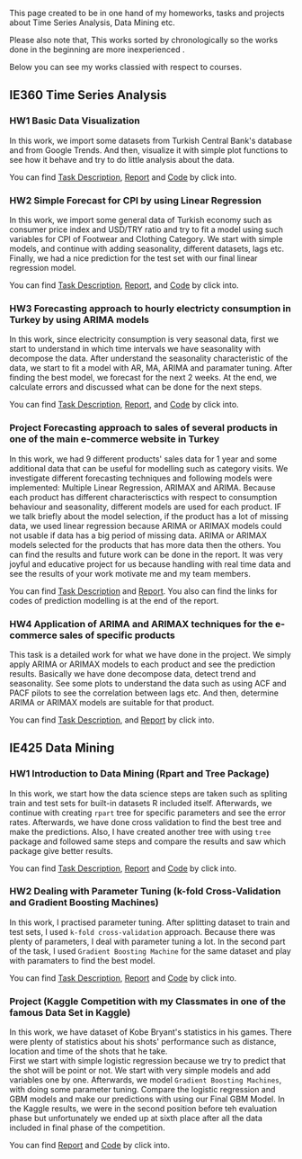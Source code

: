 This page created to be in one hand of my homeworks, tasks and projects about Time Series Analysis, Data Mining etc.

Please also note that, This works sorted by chronologically so the works done in the beginning are more inexperienced .

Below you can see my works classied with respect to courses.

## IE360 Time Series Analysis

### HW1 Basic Data Visualization

In this work, we  import some datasets from Turkish Central Bank's database and from Google Trends. 
And then, visualize it with simple plot functions to see how it behave and try to do little analysis about the data.

You can find [Task Description](https://github.com/SinaOzturk/Projects/blob/main/IE360_Statistical_Forecasting_and_Time_Series/HW1/IE%20360%20HW1.pdf), [Report](IE360_Statistical_Forecasting_and_Time_Series/HW1/IE360_HW1_Markdown_Report.html) and [Code](https://github.com/SinaOzturk/Projects/blob/main/IE360_Statistical_Forecasting_and_Time_Series/HW1/IE%20360%20HW1%20R%20Script.R) by click into.

### HW2 Simple Forecast for CPI by using Linear Regression

In this work, we import some general data of Turkish economy such as consumer price index and USD/TRY ratio and try to fit a model using such variables for CPI of Footwear and Clothing Category.
We start with simple models, and continue with adding seasonality, different datasets, lags etc. Finally, we had a nice prediction for the test set with our final linear regression model.

You can find [Task Description](https://github.com/SinaOzturk/Projects/blob/main/IE360_Statistical_Forecasting_and_Time_Series/HW2/IE%20360%20HW2.pdf), [Report](IE360_Statistical_Forecasting_and_Time_Series/HW2/IE360_HW2_Mardown_Report.html), and [Code](https://github.com/SinaOzturk/Projects/blob/main/IE360_Statistical_Forecasting_and_Time_Series/HW2/IE%20360%20HW2%20R%20Script.R) by click into.

### HW3 Forecasting approach to hourly electricty consumption in Turkey by using ARIMA models

In this work, since electricity consumption is very seasonal data, first we start to understand in which time intervals we have seasonality with decompose the data. After understand the seasonality characteristic of the data, we start to fit a model with AR, MA, ARIMA and paramater tuning. After finding the best model, we forecast for the next 2 weeks. At the end, we calculate errors and discussed what can be done for the next steps.

You can find [Task Description](https://github.com/SinaOzturk/Projects/blob/main/IE360_Statistical_Forecasting_and_Time_Series/HW3/IE360%20HW3.pdf), [Report](IE360_Statistical_Forecasting_and_Time_Series/HW3/IE360_HW3_Markdown_Report.html), and [Code](https://github.com/SinaOzturk/Projects/blob/main/IE360_Statistical_Forecasting_and_Time_Series/HW3/IE360%20HW3%20R%20Script.R) by click into.

### Project Forecasting approach to sales of several products in one of the main e-commerce website in Turkey 

In this work, we had 9 different products' sales data for 1  year and some additional data that can be useful for modelling such as category visits. We investigate different forecasting techniques and following models were implemented: Multiple Linear Regression, ARIMAX and ARIMA. Because each product has different characterisctics with respect to consumption behaviour and seasonality, different models are used for each product.
IF we talk briefly about the model selection, if the product has a lot of missing data, we used linear regression because ARIMA or ARIMAX models could not usable if data has a big period of missing data. ARIMA or ARIMAX models selected for the products that has more data then the others. You can find the results and future work can be done in the report. It was very joyful and educative project for us because handling with real time data and see the results of your work motivate me and my team members. 

You can find [Task Description](https://github.com/SinaOzturk/Projects/blob/main/IE360_Statistical_Forecasting_and_Time_Series/Project/IE%20360%20Project.pdf) and [Report](IE360_Statistical_Forecasting_and_Time_Series/Project/FinalProjectReport.html). You also can find the links for codes of prediction modelling is at the end of the report.

### HW4 Application of ARIMA and ARIMAX techniques for the e-commerce sales of specific products

This task is a detailed work for what we have done in the project. We simply apply ARIMA or ARIMAX models to each product and see the prediction results. Basically we have done decompose data, detect trend and seasonality. See some plots to understand the data such as using ACF and PACF pilots to see the correlation between lags etc. And then, determine ARIMA or ARIMAX models are suitable for that product.

You can find [Task Description](https://github.com/SinaOzturk/Projects/blob/main/IE360_Statistical_Forecasting_and_Time_Series/HW4/IE360%20HW4.pdf), and [Report](IE360_Statistical_Forecasting_and_Time_Series/HW4/IE360_HW4_Markdown_Report.html) by click into.


## IE425 Data Mining

### HW1 Introduction to Data Mining (Rpart and Tree Package)

In this work, we start how the data science steps are taken such as spliting train and test sets for built-in datasets R included itself. Afterwards, we continue with creating `rpart` tree for specific parameters and see the error rates. Afterwards, we have done cross validation to find the best tree and make the predictions. 
Also, I have created another tree with using `tree` package and followed same steps and compare the results and saw which package give better results.

You can find [Task Description](https://github.com/SinaOzturk/Projects/blob/main/IE425_Data_Mining/HW1/IE425%20HW1.pdf), [Report](IE425_Data_Mining/HW1/IE425_HW1_Markdown_Report.html) and [Code](https://github.com/SinaOzturk/Projects/blob/main/IE425_Data_Mining/HW1/IE%20425%20HW1%20R%20Script.R) by click into.

### HW2 Dealing with Parameter Tuning (k-fold Cross-Validation and Gradient Boosting Machines)

In this work, I practised parameter tuning. After splitting dataset to train and test sets, I used `k-fold cross-validation` approach. Because there was plenty of parameters, I deal with parameter tuning a lot. In the second part of the task, I used `Gradient Boosting Machine` for the same dataset and play with paramaters to find the best model.

You can find [Task Description](https://github.com/SinaOzturk/Projects/blob/main/IE425_Data_Mining/HW2/IE452%20HW2.pdf), [Report](IE425_Data_Mining/HW2/IE452_HW2_Markdown_Report.html) and [Code](https://github.com/SinaOzturk/Projects/blob/main/IE425_Data_Mining/HW2/IE452%20HW2%20R%20Script.R) by click into.

### Project (Kaggle Competition with my Classmates in one of the famous Data Set in Kaggle)

In this work, we have dataset of Kobe Bryant's statistics in his games. There were plenty of statistics about his shots' performance such as distance, location and time of the shots that he take.  
First we start with simple logistic regression because we try to predict that the shot will be point or not. We start with very simple models and add variables one by one. Afterwards, we model `Gradient Boosting Machines`, with doing some parameter tuning. Compare the logistic regression and GBM models and make our predictions with using our Final GBM Model.
In the Kaggle results, we were in the second position before teh evaluation phase but unfortunately we ended up at sixth place after all the data included in final phase of the competition.

You can find [Report](IE425_Data_Mining/Project/IE425_Project_Markdown_Report.html) and [Code](https://github.com/SinaOzturk/Projects/blob/main/IE425_Data_Mining/Project/IE425%20Project%20R%20Script.R) by click into.


